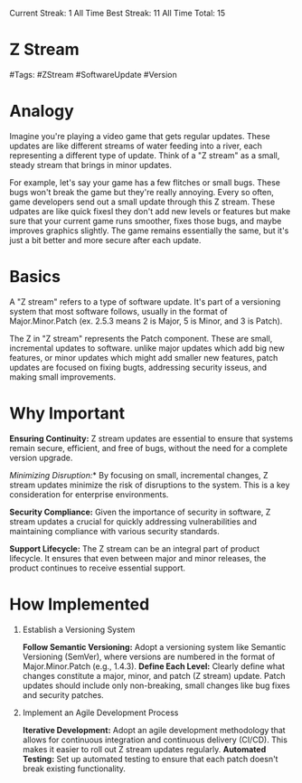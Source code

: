 Current Streak: 1
All Time Best Streak: 11
All Time Total: 15

# Z Stream
#Tags: #ZStream #SoftwareUpdate #Version

# Analogy
Imagine you're playing a video game that gets regular updates. These updates are like different streams of water feeding into a river, each representing a different type of update. Think of a "Z stream" as a small, steady stream that brings in minor updates. 

For example, let's say your game has a few flitches or small bugs. These bugs won't break the game but they're really annoying. Every so often, game developers send out a small update through this Z stream. These udpates are like quick fixesl they don't add new levels or features but make sure that your current game runs smoother, fixes those bugs, and maybe improves graphics slightly. The game remains essentially the same, but it's just a bit better and more secure after each update.

# Basics
A "Z stream" refers to a type of software update. It's part of a versioning system that most software follows, usually in the format of Major.Minor.Patch (ex. 2.5.3 means 2 is Major, 5 is Minor, and 3 is Patch).

The Z in "Z stream" represents the Patch component. These are small, incremental updates to software. unlike major updates which add big new features, or minor updates which might add smaller new features, patch updates are focused on fixing bugts, addressing security isseus, and making small improvements. 

# Why Important
**Ensuring Continuity:** Z stream updates are essential to ensure that systems remain secure, efficient, and free of bugs, without the need for a complete version upgrade.

**Minimizing Disruption*:** By focusing on small, incremental changes, Z stream updates minimize the risk of disruptions to the system. This is a key consideration for enterprise environments. 

**Security Compliance:** Given the importance of security in software, Z stream updates a crucial for quickly addressing vulnerabilities and maintaining compliance with various security standards. 

**Support Lifecycle:** The Z stream can be an integral part of product lifecycle. It ensures that even between major and minor releases, the product continues to receive essential support. 

# How Implemented
1. Establish a Versioning System

    **Follow Semantic Versioning:** Adopt a versioning system like Semantic Versioning (SemVer), where versions are numbered in the format of Major.Minor.Patch (e.g., 1.4.3).
    **Define Each Level:** Clearly define what changes constitute a major, minor, and patch (Z stream) update. Patch updates should include only non-breaking, small changes like bug fixes and security patches.

2. Implement an Agile Development Process

    **Iterative Development:** Adopt an agile development methodology that allows for continuous integration and continuous delivery (CI/CD). This makes it easier to roll out Z stream updates regularly.
    **Automated Testing:** Set up automated testing to ensure that each patch doesn't break existing functionality.